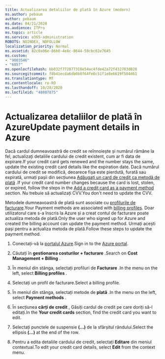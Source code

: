 ```yaml
---
title: Actualizarea detaliilor de plată în Azure (modern)
ms.author: pebaum
author: pebaum
ms.date: 04/21/2020
ms.audience: ITPro
ms.topic: article
ms.service: o365-administration
ROBOTS: NOINDEX, NOFOLLOW
localization_priority: Normal
ms.assetid: 82c0a06e-86b0-4e8c-8644-59cbc02e7645
ms.custom:
- "9003546"
- "6857"
ms.openlocfilehash: bb032f772077318e54ac4fde42a72f432703d828
ms.sourcegitcommit: f8b41ecda6db0b8f64fe0c51f1e8e6619f504d61
ms.translationtype: MT
ms.contentlocale: ro-RO
ms.lasthandoff: 10/28/2020
ms.locfileid: "48807875"
---
```

# <a name="update-payment-details-in-azure"></a><span data-ttu-id="fd73f-102">Actualizarea detaliilor de plată în Azure</span><span class="sxs-lookup"><span data-stu-id="fd73f-102">Update payment details in Azure</span></span>

<span data-ttu-id="fd73f-103">Dacă cardul dumneavoastră de credit se reînnoiește și numărul rămâne la fel, actualizați detaliile cardului de credit existent, cum ar fi data de expirare.</span><span class="sxs-lookup"><span data-stu-id="fd73f-103">If your credit card gets renewed and the number stays the same, update the existing credit card details like the expiration date.</span></span> <span data-ttu-id="fd73f-104">Dacă numărul cardului de credit se modifică, deoarece fișa este pierdută, furată sau expirată, urmați pașii din secțiunea [Adăugați un card de credit ca metodă de plată](https://docs.microsoft.com/azure/cost-management-billing/manage/change-credit-card?WT.mc_id=Portal-Microsoft_Azure_Support#addcard) .</span><span class="sxs-lookup"><span data-stu-id="fd73f-104">If your credit card number changes because the card is lost, stolen, or expired, follow the steps in the [Add a credit card as a payment method](https://docs.microsoft.com/azure/cost-management-billing/manage/change-credit-card?WT.mc_id=Portal-Microsoft_Azure_Support#addcard) section.</span></span> <span data-ttu-id="fd73f-105">Nu trebuie să actualizați CVV.</span><span class="sxs-lookup"><span data-stu-id="fd73f-105">You don't need to update the CVV.</span></span>

<span data-ttu-id="fd73f-106">Metodele dumneavoastră de plată sunt asociate cu [profilurile de facturare](https://docs.microsoft.com/azure/billing/billing-how-to-change-credit-card?WT.mc_id=Portal-Microsoft_Azure_Support#change-payment-method-for-a-billing-profile).</span><span class="sxs-lookup"><span data-stu-id="fd73f-106">Your Payment methods are associated with [billing profiles](https://docs.microsoft.com/azure/billing/billing-how-to-change-credit-card?WT.mc_id=Portal-Microsoft_Azure_Support#change-payment-method-for-a-billing-profile).</span></span> <span data-ttu-id="fd73f-107">Doar utilizatorul care s-a înscris la Azure și a creat contul de facturare poate actualiza metoda de plată.</span><span class="sxs-lookup"><span data-stu-id="fd73f-107">Only the user who signed up for Azure and created the billing account can update the payment method.</span></span> <span data-ttu-id="fd73f-108">Urmați acești pași pentru a actualiza metoda de plată.</span><span class="sxs-lookup"><span data-stu-id="fd73f-108">Follow these steps to update the payment method.</span></span>

1. <span data-ttu-id="fd73f-109">Conectați-vă la [portalul Azure](https://portal.azure.com/).</span><span class="sxs-lookup"><span data-stu-id="fd73f-109">Sign in to the [Azure portal](https://portal.azure.com/).</span></span>

2. <span data-ttu-id="fd73f-110">Căutați în **gestionarea costurilor + facturare** .</span><span class="sxs-lookup"><span data-stu-id="fd73f-110">Search on **Cost Management + Billing** .</span></span>

3. <span data-ttu-id="fd73f-111">În meniul din stânga, selectați profiluri de **Facturare** .</span><span class="sxs-lookup"><span data-stu-id="fd73f-111">In the menu on the left, select **Billing profiles** .</span></span>

4. <span data-ttu-id="fd73f-112">Selectați un profil de facturare.</span><span class="sxs-lookup"><span data-stu-id="fd73f-112">Select a billing profile.</span></span>

5. <span data-ttu-id="fd73f-113">În meniul din stânga, selectați metode de **plată** .</span><span class="sxs-lookup"><span data-stu-id="fd73f-113">In the menu on the left, select **Payment methods** .</span></span>

6. <span data-ttu-id="fd73f-114">În secțiunea **cărți de credit** , Găsiți cardul de credit pe care doriți să-l editați.</span><span class="sxs-lookup"><span data-stu-id="fd73f-114">In the **Your credit cards** section, find the credit card you want to edit.</span></span>
7. <span data-ttu-id="fd73f-115">Selectați punctele de suspensie **(...)** de la sfârșitul rândului.</span><span class="sxs-lookup"><span data-stu-id="fd73f-115">Select the ellipsis **(...)** at the end of the row.</span></span>

8. <span data-ttu-id="fd73f-116">Pentru a edita detaliile cardului de credit, selectați  **Editare**  din meniul contextual.</span><span class="sxs-lookup"><span data-stu-id="fd73f-116">To edit your credit card details, select  **Edit**  from the context menu.</span></span>
